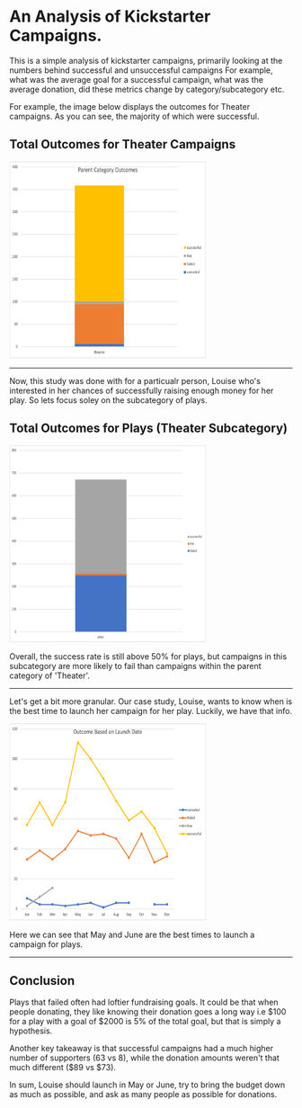 # An Analysis of Kickstarter Campaigns.
This is a simple analysis of kickstarter campaigns, primarily looking at the numbers behind successful and unsuccessful campaigns
For example, what was the average goal for a successful campaign, what was the average donation, did these metrics change by category/subcategory etc. 


For example, the image below displays the outcomes for Theater campaigns. As you can see, the majority of which were successful.

## Total Outcomes for Theater Campaigns
<img src="https://github.com/carlosjennings1991/kickstarter_analysis/blob/main/parent_category_outcomes.png" width="350" height="350">

---

Now, this study was done with for a particualr person, Louise who's interested in her chances of successfully raising enough money for her play. So lets
focus soley on the subcategory of plays. 

## Total Outcomes for Plays (Theater Subcategory)

<img src="https://github.com/carlosjennings1991/kickstarter_analysis/blob/main/subcategory_statistics.png" width="350" height="350">

Overall, the success rate is still above 50% for plays, but campaigns in this subcategory are more likely to fail than campaigns within
the parent category of 'Theater'.

---

Let's get a bit more granular. Our case study, Louise, wants to know when is the best time to launch her campaign for her play. Luckily, we have that info.

<img src="https://github.com/carlosjennings1991/kickstarter_analysis/blob/main/outcomes_based_on_launch_date.png" width="350" height="350">

Here we can see that May and June are the best times to launch a campaign for plays. 

---

## Conclusion

Plays that failed often had loftier fundraising goals. It could be that when people donating, they like knowing their donation goes a long way i.e $100 for a play with a goal of $2000 is 5% of the total goal, but that is simply a hypothesis. 

Another key takeaway is that successful campaigns had a much higher number of supporters (63 vs 8), while the donation amounts weren't that much different ($89 vs $73). 

In sum, Louise should launch in May or June, try to bring the budget down as much as possible, and ask as many people as possible for donations. 
